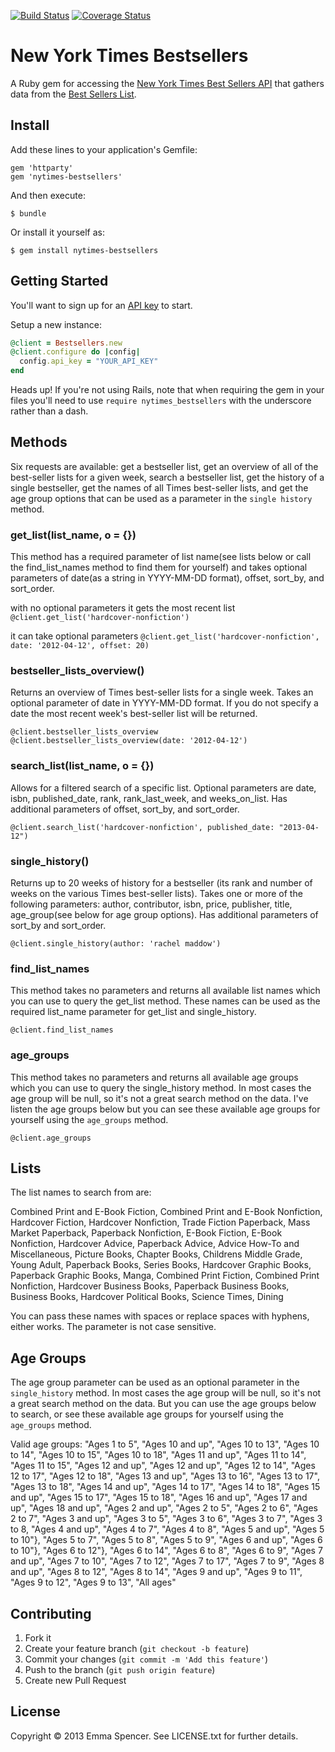 [![Build Status](https://travis-ci.org/enspencer/nytimes-bestsellers.png?branch=master)](https://travis-ci.org/enspencer/nytimes-bestsellers) [![Coverage Status](https://coveralls.io/repos/enspencer/nytimes-bestsellers/badge.png)](https://coveralls.io/r/enspencer/nytimes-bestsellers)

# New York Times Bestsellers

A Ruby gem for accessing the [New York Times Best Sellers API](http://developer.nytimes.com/docs/best_sellers_api) that gathers data from the [Best Sellers List](http://www.nytimes.com/best-sellers-books/).

## Install

Add these lines to your application's Gemfile:

    gem 'httparty'
    gem 'nytimes-bestsellers'

And then execute:

    $ bundle

Or install it yourself as:

    $ gem install nytimes-bestsellers

## Getting Started

You'll want to sign up for an [API key](http://developer.nytimes.com/apps/register) to start.

Setup a new instance:

```ruby
@client = Bestsellers.new
@client.configure do |config|  
  config.api_key = "YOUR_API_KEY"
end
```

Heads up! If you're not using Rails, note that when requiring the gem in your files you'll need to use `require nytimes_bestsellers` with the underscore rather than a dash.

## Methods

Six requests are available: get a bestseller list, get an overview of all of the best-seller lists for a given week, search a bestseller list, get the history of a single bestseller, get the names of all Times best-seller lists, and get the age group options that can be used as a parameter in the `single history` method.

### get_list(list_name, o = {})

This method has a required parameter of list name(see lists below or call the find_list_names method to find them for yourself) and takes optional parameters of date(as a string in YYYY-MM-DD format), offset, sort_by, and sort_order.

with no optional parameters it gets the most recent list
`@client.get_list('hardcover-nonfiction')`

it can take optional parameters
`@client.get_list('hardcover-nonfiction', date: '2012-04-12', offset: 20)`

### bestseller_lists_overview()

Returns an overview of Times best-seller lists for a single week. Takes an optional parameter of date in YYYY-MM-DD format. If you do not specify a date the most recent week's best-seller list will be returned.

`@client.bestseller_lists_overview`
`@client.bestseller_lists_overview(date: '2012-04-12')`


### search_list(list_name, o = {})

Allows for a filtered search of a specific list. Optional parameters are date, isbn, published_date, rank, rank_last_week, and weeks_on_list. Has additional parameters of offset, sort_by, and sort_order.

`@client.search_list('hardcover-nonfiction', published_date: "2013-04-12")`

### single_history()

Returns up to 20 weeks of history for a bestseller (its rank and number of weeks on the various Times best-seller lists). Takes one or more of the following parameters: author, contributor, isbn, price, publisher, title, age_group(see below for age group options). Has additional parameters of sort_by and sort_order.

`@client.single_history(author: 'rachel maddow')`


### find_list_names

This method takes no parameters and returns all available list names which you can use to query the get_list method. These names can be used as the required list_name parameter for get_list and single_history.

`@client.find_list_names`

### age_groups

This method takes no parameters and returns all available age groups which you can use to query the single_history method. In most cases the age group will be null, so it's not a great search method on the data. I've listen the age groups below but you can see these available age groups for yourself using the `age_groups` method.

`@client.age_groups`


## Lists

The list names to search from are:

Combined Print and E-Book Fiction, Combined Print and E-Book Nonfiction, Hardcover Fiction, Hardcover Nonfiction, Trade Fiction Paperback, Mass Market Paperback, Paperback Nonfiction, E-Book Fiction, E-Book Nonfiction, Hardcover Advice, Paperback Advice, Advice How-To and Miscellaneous, Picture Books, Chapter Books, Childrens Middle Grade, Young Adult, Paperback Books, Series Books, Hardcover Graphic Books, Paperback Graphic Books, Manga, Combined Print Fiction, Combined Print Nonfiction, Hardcover Business Books, Paperback Business Books, Business Books, Hardcover Political Books, Science Times, Dining

You can pass these names with spaces or replace spaces with hyphens, either works. The parameter is not case sensitive.

## Age Groups

The age group parameter can be used as an optional parameter in the `single_history` method. In most cases the age group will be null, so it's not a great search method on the data. But you can use the age groups below to search, or see these available age groups for yourself using the `age_groups` method.

Valid age groups: "Ages 1 to 5", "Ages 10 and up", "Ages 10 to 13", "Ages 10 to 14", "Ages 10 to 15", "Ages 10 to 18", "Ages 11 and up", "Ages 11 to 14", "Ages 11 to 15", "Ages 12 and  up", "Ages 12 and up", "Ages 12 to 14", "Ages 12 to 17", "Ages 12 to 18", "Ages 13 and up", "Ages 13 to 16", "Ages 13 to 17", "Ages 13 to 18", "Ages 14 and up", "Ages 14 to 17", "Ages 14 to 18", "Ages 15 and up", "Ages 15 to 17", "Ages 15 to 18", "Ages 16 and up", "Ages 17 and up", "Ages 18 and up", "Ages 2 and up", "Ages 2 to 5", "Ages 2 to 6", "Ages 2 to 7", "Ages 3 and up", "Ages 3 to 5", "Ages 3 to 6", "Ages 3 to 7", "Ages 3 to 8, "Ages 4 and up", "Ages 4 to 7", "Ages 4 to 8", "Ages 5 and up", "Ages 5 to 10"}, "Ages 5 to 7", "Ages 5 to 8", "Ages 5 to 9", "Ages 6 and up", "Ages 6 to 10"}, "Ages 6 to 12"}, "Ages 6 to 14", "Ages 6 to 8", "Ages 6 to 9", "Ages 7 and up", "Ages 7 to 10", "Ages 7 to 12", "Ages 7 to 17", "Ages 7 to 9", "Ages 8 and up", "Ages 8 to 12", "Ages 8 to 14", "Ages 9 and up", "Ages 9 to 11", "Ages 9 to 12", "Ages 9 to 13", "All ages"

## Contributing

1. Fork it
2. Create your feature branch (`git checkout -b feature`)
3. Commit your changes (`git commit -m 'Add this feature'`)
4. Push to the branch (`git push origin feature`)
5. Create new Pull Request

## License

Copyright © 2013 Emma Spencer. See LICENSE.txt for further details.